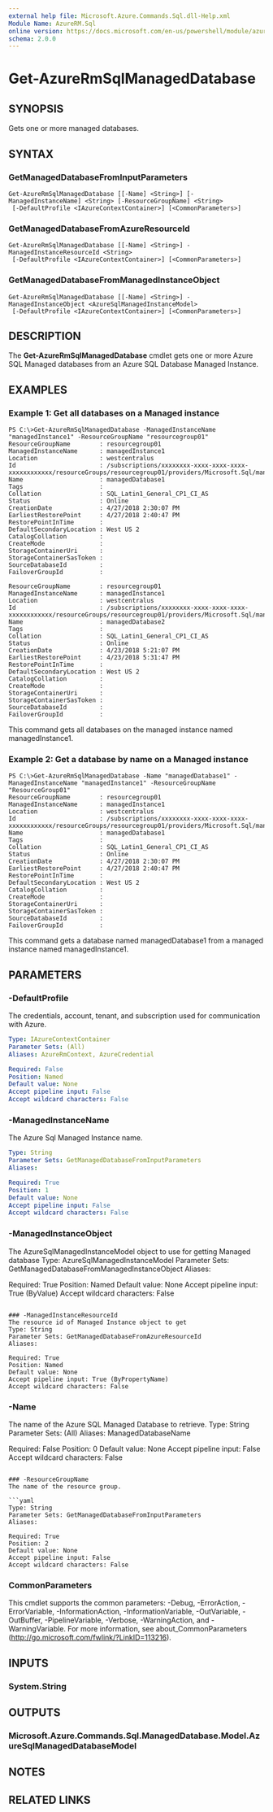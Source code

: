 ```yaml
---
external help file: Microsoft.Azure.Commands.Sql.dll-Help.xml
Module Name: AzureRM.Sql
online version: https://docs.microsoft.com/en-us/powershell/module/azurerm.sql/get-azurermsqlmanageddatabase
schema: 2.0.0
---
```


# Get-AzureRmSqlManagedDatabase

## SYNOPSIS
Gets one or more managed databases.

## SYNTAX

### GetManagedDatabaseFromInputParameters
```
Get-AzureRmSqlManagedDatabase [[-Name] <String>] [-ManagedInstanceName] <String> [-ResourceGroupName] <String>
 [-DefaultProfile <IAzureContextContainer>] [<CommonParameters>]
```

### GetManagedDatabaseFromAzureResourceId
```
Get-AzureRmSqlManagedDatabase [[-Name] <String>] -ManagedInstanceResourceId <String>
 [-DefaultProfile <IAzureContextContainer>] [<CommonParameters>]
```

### GetManagedDatabaseFromManagedInstanceObject
```
Get-AzureRmSqlManagedDatabase [[-Name] <String>] -ManagedInstanceObject <AzureSqlManagedInstanceModel>
 [-DefaultProfile <IAzureContextContainer>] [<CommonParameters>]
```

## DESCRIPTION
The **Get-AzureRmSqlManagedDatabase** cmdlet gets one or more Azure SQL Managed databases from an Azure SQL Database Managed Instance.

## EXAMPLES

### Example 1: Get all databases on a Managed instance
```
PS C:\>Get-AzureRmSqlManagedDatabase -ManagedInstanceName "managedInstance1" -ResourceGroupName "resourcegroup01"
ResourceGroupName        : resourcegroup01
ManagedInstanceName      : managedInstance1
Location                 : westcentralus
Id                       : /subscriptions/xxxxxxxx-xxxx-xxxx-xxxx-xxxxxxxxxxxx/resourceGroups/resourcegroup01/providers/Microsoft.Sql/managedInstances/managedInstance1/databases/managedDatabase1
Name                     : managedDatabase1
Tags                     :
Collation                : SQL_Latin1_General_CP1_CI_AS
Status                   : Online
CreationDate             : 4/27/2018 2:30:07 PM
EarliestRestorePoint     : 4/27/2018 2:40:47 PM
RestorePointInTime       :
DefaultSecondaryLocation : West US 2
CatalogCollation         :
CreateMode               :
StorageContainerUri      :
StorageContainerSasToken :
SourceDatabaseId         :
FailoverGroupId          :

ResourceGroupName        : resourcegroup01
ManagedInstanceName      : managedInstance1
Location                 : westcentralus
Id                       : /subscriptions/xxxxxxxx-xxxx-xxxx-xxxx-xxxxxxxxxxxx/resourceGroups/resourcegroup01/providers/Microsoft.Sql/managedInstances/managedInstance1/databases/managedDatabase2
Name                     : managedDatabase2
Tags                     :
Collation                : SQL_Latin1_General_CP1_CI_AS
Status                   : Online
CreationDate             : 4/23/2018 5:21:07 PM
EarliestRestorePoint     : 4/23/2018 5:31:47 PM
RestorePointInTime       :
DefaultSecondaryLocation : West US 2
CatalogCollation         :
CreateMode               :
StorageContainerUri      :
StorageContainerSasToken :
SourceDatabaseId         :
FailoverGroupId          :
```

This command gets all databases on the managed instance named managedInstance1.

### Example 2: Get a database by name on a Managed instance
```
PS C:\>Get-AzureRmSqlManagedDatabase -Name "managedDatabase1" -ManagedInstanceName "managedInstance1" -ResourceGroupName "ResourceGroup01"
ResourceGroupName        : resourcegroup01
ManagedInstanceName      : managedInstance1
Location                 : westcentralus
Id                       : /subscriptions/xxxxxxxx-xxxx-xxxx-xxxx-xxxxxxxxxxxx/resourceGroups/resourcegroup01/providers/Microsoft.Sql/managedInstances/managedInstance1/databases/managedDatabase1
Name                     : managedDatabase1
Tags                     :
Collation                : SQL_Latin1_General_CP1_CI_AS
Status                   : Online
CreationDate             : 4/27/2018 2:30:07 PM
EarliestRestorePoint     : 4/27/2018 2:40:47 PM
RestorePointInTime       :
DefaultSecondaryLocation : West US 2
CatalogCollation         :
CreateMode               :
StorageContainerUri      :
StorageContainerSasToken :
SourceDatabaseId         :
FailoverGroupId          :
```

This command gets a database named managedDatabase1 from a managed instance named managedInstance1.

## PARAMETERS

### -DefaultProfile
The credentials, account, tenant, and subscription used for communication with Azure.

```yaml
Type: IAzureContextContainer
Parameter Sets: (All)
Aliases: AzureRmContext, AzureCredential

Required: False
Position: Named
Default value: None
Accept pipeline input: False
Accept wildcard characters: False
```

### -ManagedInstanceName
The Azure Sql Managed Instance name.

```yaml
Type: String
Parameter Sets: GetManagedDatabaseFromInputParameters
Aliases:

Required: True
Position: 1
Default value: None
Accept pipeline input: False
Accept wildcard characters: False
```

### -ManagedInstanceObject
The AzureSqlManagedInstanceModel object to use for getting Managed database
Type: AzureSqlManagedInstanceModel
Parameter Sets: GetManagedDatabaseFromManagedInstanceObject
Aliases:

Required: True
Position: Named
Default value: None
Accept pipeline input: True (ByValue)
Accept wildcard characters: False
```

### -ManagedInstanceResourceId
The resource id of Managed Instance object to get
Type: String
Parameter Sets: GetManagedDatabaseFromAzureResourceId
Aliases:

Required: True
Position: Named
Default value: None
Accept pipeline input: True (ByPropertyName)
Accept wildcard characters: False
```

### -Name
The name of the Azure SQL Managed Database to retrieve.
Type: String
Parameter Sets: (All)
Aliases: ManagedDatabaseName

Required: False
Position: 0
Default value: None
Accept pipeline input: False
Accept wildcard characters: False
```

### -ResourceGroupName
The name of the resource group.

```yaml
Type: String
Parameter Sets: GetManagedDatabaseFromInputParameters
Aliases:

Required: True
Position: 2
Default value: None
Accept pipeline input: False
Accept wildcard characters: False
```

### CommonParameters
This cmdlet supports the common parameters: -Debug, -ErrorAction, -ErrorVariable, -InformationAction, -InformationVariable, -OutVariable, -OutBuffer, -PipelineVariable, -Verbose, -WarningAction, and -WarningVariable. For more information, see about_CommonParameters (http://go.microsoft.com/fwlink/?LinkID=113216).

## INPUTS

### System.String

## OUTPUTS

### Microsoft.Azure.Commands.Sql.ManagedDatabase.Model.AzureSqlManagedDatabaseModel

## NOTES

## RELATED LINKS
